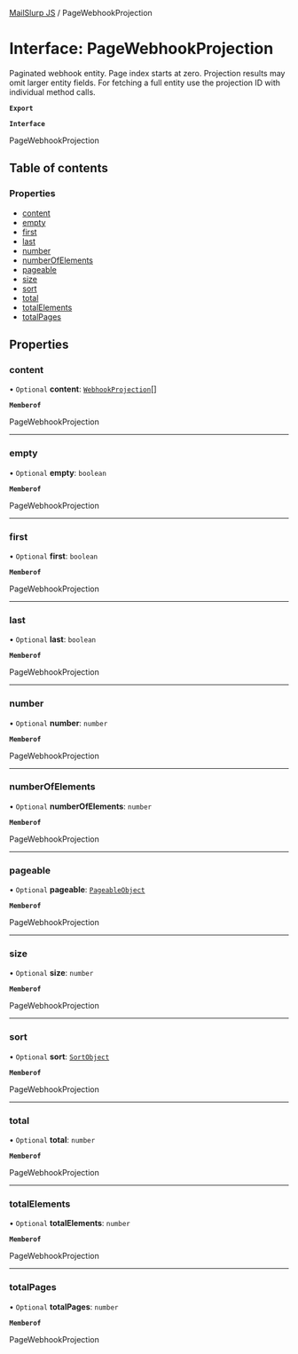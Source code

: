 [MailSlurp JS](../README.md) / PageWebhookProjection

# Interface: PageWebhookProjection

Paginated webhook entity. Page index starts at zero. Projection results may omit larger entity fields. For fetching a full entity use the projection ID with individual method calls.

**`Export`**

**`Interface`**

PageWebhookProjection

## Table of contents

### Properties

- [content](PageWebhookProjection.md#content)
- [empty](PageWebhookProjection.md#empty)
- [first](PageWebhookProjection.md#first)
- [last](PageWebhookProjection.md#last)
- [number](PageWebhookProjection.md#number)
- [numberOfElements](PageWebhookProjection.md#numberofelements)
- [pageable](PageWebhookProjection.md#pageable)
- [size](PageWebhookProjection.md#size)
- [sort](PageWebhookProjection.md#sort)
- [total](PageWebhookProjection.md#total)
- [totalElements](PageWebhookProjection.md#totalelements)
- [totalPages](PageWebhookProjection.md#totalpages)

## Properties

### content

• `Optional` **content**: [`WebhookProjection`](WebhookProjection.md)[]

**`Memberof`**

PageWebhookProjection

___

### empty

• `Optional` **empty**: `boolean`

**`Memberof`**

PageWebhookProjection

___

### first

• `Optional` **first**: `boolean`

**`Memberof`**

PageWebhookProjection

___

### last

• `Optional` **last**: `boolean`

**`Memberof`**

PageWebhookProjection

___

### number

• `Optional` **number**: `number`

**`Memberof`**

PageWebhookProjection

___

### numberOfElements

• `Optional` **numberOfElements**: `number`

**`Memberof`**

PageWebhookProjection

___

### pageable

• `Optional` **pageable**: [`PageableObject`](PageableObject.md)

**`Memberof`**

PageWebhookProjection

___

### size

• `Optional` **size**: `number`

**`Memberof`**

PageWebhookProjection

___

### sort

• `Optional` **sort**: [`SortObject`](SortObject.md)

**`Memberof`**

PageWebhookProjection

___

### total

• `Optional` **total**: `number`

**`Memberof`**

PageWebhookProjection

___

### totalElements

• `Optional` **totalElements**: `number`

**`Memberof`**

PageWebhookProjection

___

### totalPages

• `Optional` **totalPages**: `number`

**`Memberof`**

PageWebhookProjection

